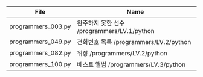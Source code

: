 | File               | Name                                        |
| ------------------ | ------------------------------------------- |
| programmers_003.py | 완주하지 못한 선수 /programmers/LV.1/python |
| programmers_049.py | 전화번호 목록 /programmers/LV.2/python      |
| programmers_082.py | 위장 /programmers/LV.2/python               |
| programmers_100.py | 베스트 앨범 /programmers/LV.3/python        |
